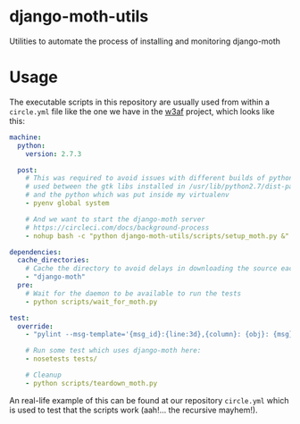 django-moth-utils
=================

Utilities to automate the process of installing and monitoring django-moth

Usage
=====

The executable scripts in this repository are usually used from within a `circle.yml` file
like the one we have in the [w3af](https://raw.github.com/andresriancho/w3af/) project,
which looks like this:

```yaml
machine:
  python:
    version: 2.7.3

  post:
    # This was required to avoid issues with different builds of python being
    # used between the gtk libs installed in /usr/lib/python2.7/dist-packages/
    # and the python which was put inside my virtualenv
    - pyenv global system

    # And we want to start the django-moth server
    # https://circleci.com/docs/background-process
    - nohup bash -c "python django-moth-utils/scripts/setup_moth.py &" > $CIRCLE_ARTIFACTS/setup-moth-nohup.log

dependencies:
  cache_directories:
    # Cache the directory to avoid delays in downloading the source each time
    - "django-moth"
  pre:
    # Wait for the daemon to be available to run the tests
    - python scripts/wait_for_moth.py

test:
  override:
    - "pylint --msg-template='{msg_id}:{line:3d},{column}: {obj}: {msg}' -E scripts tests utils"

    # Run some test which uses django-moth here:
    - nosetests tests/

    # Cleanup
    - python scripts/teardown_moth.py
```

An real-life example of this can be found at our repository `circle.yml` which is used to test
that the scripts work (aah!... the recursive mayhem!).